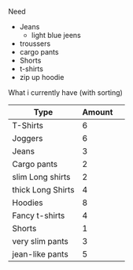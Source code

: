 Need
- Jeans
	- light blue jeens
- troussers
- cargo pants
- Shorts
- t-shirts
- zip up hoodie

What i currently have (with sorting)

| Type               | Amount |     |
| ------------------ | ------ | --- |
| T-Shirts           | 6      |     |
| Joggers            | 6      |     |
| Jeans              | 3      |     |
| Cargo pants        | 2      |     |
| slim Long shirts   | 2      |     |
| thick  Long Shirts | 4      |     |
| Hoodies            | 8      |     |
| Fancy t-shirts     | 4      |     |
| Shorts             | 1      |     |
| very slim pants    | 3      |     |
| jean-like pants    | 5      |     |
